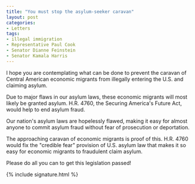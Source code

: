 ```yaml
---
title: "You must stop the asylum-seeker caravan"
layout: post
categories:
- Letters
tags:
- illegal immigration
- Representative Paul Cook
- Senator Dianne Feinstein
- Senator Kamala Harris
---
```


I hope you are contemplating what can be done to prevent the caravan of Central American economic migrants from illegally entering the U.S. and claiming asylum.

Due to major flaws in our asylum laws, these economic migrants will most likely be granted asylum. H.R. 4760, the Securing America's Future Act, would help to end asylum fraud.

Our nation's asylum laws are hopelessly flawed, making it easy for almost anyone to commit asylum fraud without fear of prosecution or deportation.

The approaching caravan of economic migrants is proof of this. H.R. 4760 would fix the "credible fear" provision of U.S. asylum law that makes it so easy for economic migrants to fraudulent claim asylum.

Please do all you can to get this legislation passed!

{% include signature.html %}
